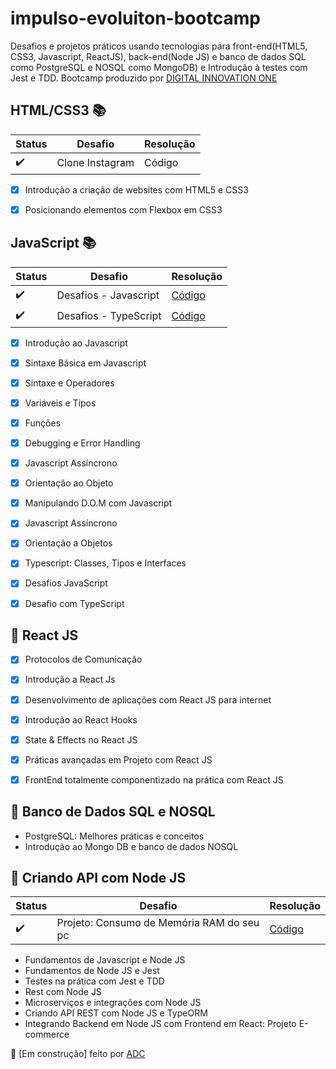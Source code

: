 # impulso-evoluiton-bootcamp

Desafios e projetos práticos usando tecnologias para front-end(HTML5, CSS3, Javascript, ReactJS), back-end(Node JS) e banco de dados SQL como PostgreSQL e NOSQL como MongoDB) e Introdução à testes com Jest e TDD.
Bootcamp produzido por [DIGITAL INNOVATION ONE](https://web.digitalinnovation.one/home)


## HTML/CSS3 :books:

| Status | Desafio | Resolução |
| --- | --- | --- |
| :heavy_check_mark: | Clone Instagram | Código |


- [x] Introdução a criação de websites com HTML5 e CSS3
- [x] Posicionando elementos com Flexbox em CSS3



## JavaScript :books:

| Status | Desafio | Resolução |
| --- | --- | --- |
| :heavy_check_mark: | Desafios - Javascript | [Código](https://github.com/alessandradocouto/DIObootcamp/tree/master/Javascript/Desafios) |
| :heavy_check_mark: | Desafios - TypeScript | [Código](https://github.com/alessandradocouto/DIObootcamp/tree/master/TypeScript/Desafios) |


- [x] Introdução ao Javascript
- [x] Sintaxe Básica em Javascript
- [x] Sintaxe e Operadores
- [x] Variáveis e Tipos
- [x] Funções
- [x] Debugging e Error Handling
- [x] Javascript Assíncrono
- [x] Orientação ao Objeto
- [x] Manipulando D.O.M com Javascript
- [x] Javascript Assíncrono
- [x] Orientação a Objetos
- [x] Typescript: Classes, Tipos e Interfaces
- [x] Desafios JavaScript
- [x] Desafio com TypeScript


## :name_badge: React JS


- [x] Protocolos de Comunicação
- [x] Introdução a React Js
- [x] Desenvolvimento de aplicações com React JS para internet
- [x] Introdução ao React Hooks
- [x] State & Effects no React JS
- [x] Práticas avançadas em Projeto com React JS
- [x] FrontEnd totalmente componentizado na prática com React JS


## :name_badge: Banco de Dados SQL e NOSQL

- PostgreSQL: Melhores práticas e conceitos 
- Introdução ao Mongo DB e banco de dados NOSQL


## :name_badge: Criando API com Node JS

| Status | Desafio | Resolução |
| --- | --- | --- |
| :heavy_check_mark: | Projeto: Consumo de Memória RAM do seu pc | [Código](https://github.com/alessandradocouto/DIObootcamp/tree/master/NodeJS/Projetos/consumo-memoriaRam) |


- Fundamentos de Javascript e Node JS
- Fundamentos de Node JS e Jest
- Testes na prática com Jest e TDD
- Rest com Node JS 
- Microserviços e integrações com Node JS 
- Criando API REST com Node JS e TypeORM
- Integrando Backend em Node JS com Frontend em React: Projeto E-commerce



:red_circle: [Em construção] feito por [ADC](https://www.github.com/alessandradocouto)
